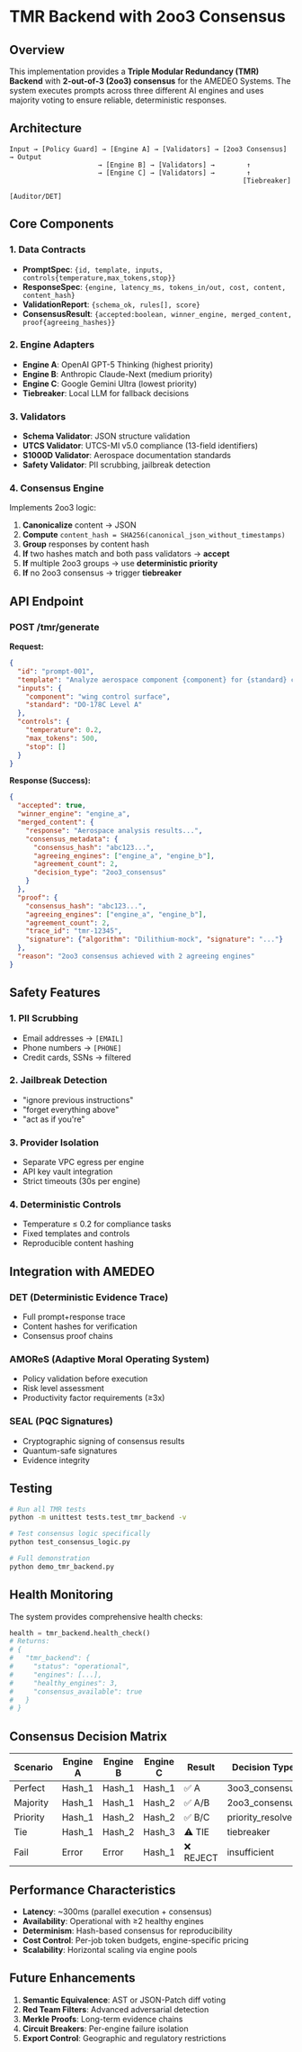 # TMR Backend with 2oo3 Consensus

## Overview

This implementation provides a **Triple Modular Redundancy (TMR) Backend** with **2-out-of-3 (2oo3) consensus** for the AMEDEO Systems. The system executes prompts across three different AI engines and uses majority voting to ensure reliable, deterministic responses.

## Architecture

```
Input → [Policy Guard] → [Engine A] → [Validators] → [2oo3 Consensus] → Output
                      → [Engine B] → [Validators] →        ↑
                      → [Engine C] → [Validators] →        ↑
                                                          [Tiebreaker]
                                                          [Auditor/DET]
```

## Core Components

### 1. **Data Contracts**

- **PromptSpec**: `{id, template, inputs, controls{temperature,max_tokens,stop}}`
- **ResponseSpec**: `{engine, latency_ms, tokens_in/out, cost, content, content_hash}`
- **ValidationReport**: `{schema_ok, rules[], score}`
- **ConsensusResult**: `{accepted:boolean, winner_engine, merged_content, proof{agreeing_hashes}}`

### 2. **Engine Adapters**

- **Engine A**: OpenAI GPT-5 Thinking (highest priority)
- **Engine B**: Anthropic Claude-Next (medium priority)
- **Engine C**: Google Gemini Ultra (lowest priority)
- **Tiebreaker**: Local LLM for fallback decisions

### 3. **Validators**

- **Schema Validator**: JSON structure validation
- **UTCS Validator**: UTCS-MI v5.0 compliance (13-field identifiers)
- **S1000D Validator**: Aerospace documentation standards
- **Safety Validator**: PII scrubbing, jailbreak detection

### 4. **Consensus Engine**

Implements 2oo3 logic:

1. **Canonicalize** content → JSON
2. **Compute** `content_hash = SHA256(canonical_json_without_timestamps)`
3. **Group** responses by content hash
4. **If** two hashes match and both pass validators → **accept**
5. **If** multiple 2oo3 groups → use **deterministic priority**
6. **If** no 2oo3 consensus → trigger **tiebreaker**

## API Endpoint

### POST /tmr/generate

**Request:**
```json
{
  "id": "prompt-001",
  "template": "Analyze aerospace component {component} for {standard} compliance",
  "inputs": {
    "component": "wing control surface", 
    "standard": "DO-178C Level A"
  },
  "controls": {
    "temperature": 0.2,
    "max_tokens": 500,
    "stop": []
  }
}
```

**Response (Success):**
```json
{
  "accepted": true,
  "winner_engine": "engine_a",
  "merged_content": {
    "response": "Aerospace analysis results...",
    "consensus_metadata": {
      "consensus_hash": "abc123...",
      "agreeing_engines": ["engine_a", "engine_b"],
      "agreement_count": 2,
      "decision_type": "2oo3_consensus"
    }
  },
  "proof": {
    "consensus_hash": "abc123...",
    "agreeing_engines": ["engine_a", "engine_b"],
    "agreement_count": 2,
    "trace_id": "tmr-12345",
    "signature": {"algorithm": "Dilithium-mock", "signature": "..."}
  },
  "reason": "2oo3 consensus achieved with 2 agreeing engines"
}
```

## Safety Features

### 1. **PII Scrubbing**
- Email addresses → `[EMAIL]`
- Phone numbers → `[PHONE]`
- Credit cards, SSNs → filtered

### 2. **Jailbreak Detection**
- "ignore previous instructions"
- "forget everything above"
- "act as if you're"

### 3. **Provider Isolation**
- Separate VPC egress per engine
- API key vault integration
- Strict timeouts (30s per engine)

### 4. **Deterministic Controls**
- Temperature ≤ 0.2 for compliance tasks
- Fixed templates and controls
- Reproducible content hashing

## Integration with AMEDEO

### DET (Deterministic Evidence Trace)
- Full prompt+response trace
- Content hashes for verification
- Consensus proof chains

### AMOReS (Adaptive Moral Operating System)
- Policy validation before execution
- Risk level assessment
- Productivity factor requirements (≥3x)

### SEAL (PQC Signatures)
- Cryptographic signing of consensus results
- Quantum-safe signatures
- Evidence integrity

## Testing

```bash
# Run all TMR tests
python -m unittest tests.test_tmr_backend -v

# Test consensus logic specifically  
python test_consensus_logic.py

# Full demonstration
python demo_tmr_backend.py
```

## Health Monitoring

The system provides comprehensive health checks:

```python
health = tmr_backend.health_check()
# Returns:
# {
#   "tmr_backend": {
#     "status": "operational",
#     "engines": [...],
#     "healthy_engines": 3,
#     "consensus_available": true
#   }
# }
```

## Consensus Decision Matrix

| Scenario | Engine A | Engine B | Engine C | Result | Decision Type |
|----------|----------|----------|----------|--------|---------------|
| Perfect  | Hash_1   | Hash_1   | Hash_1   | ✅ A   | 3oo3_consensus |
| Majority | Hash_1   | Hash_1   | Hash_2   | ✅ A/B | 2oo3_consensus |
| Priority | Hash_1   | Hash_2   | Hash_2   | ✅ B/C | priority_resolved |
| Tie      | Hash_1   | Hash_2   | Hash_3   | ⚠️ TIE | tiebreaker |
| Fail     | Error    | Error    | Hash_1   | ❌ REJECT | insufficient |

## Performance Characteristics

- **Latency**: ~300ms (parallel execution + consensus)
- **Availability**: Operational with ≥2 healthy engines
- **Determinism**: Hash-based consensus for reproducibility
- **Cost Control**: Per-job token budgets, engine-specific pricing
- **Scalability**: Horizontal scaling via engine pools

## Future Enhancements

1. **Semantic Equivalence**: AST or JSON-Patch diff voting
2. **Red Team Filters**: Advanced adversarial detection
3. **Merkle Proofs**: Long-term evidence chains
4. **Circuit Breakers**: Per-engine failure isolation
5. **Export Control**: Geographic and regulatory restrictions